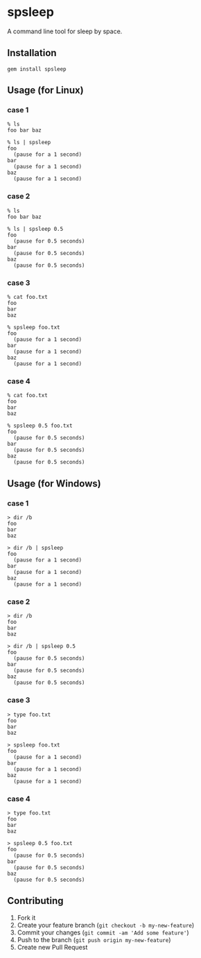# spsleep

A command line tool for sleep by space.

## Installation

    gem install spsleep

## Usage (for Linux)

### case 1

    % ls
    foo bar baz

    % ls | spsleep
    foo
      (pause for a 1 second)
    bar
      (pause for a 1 second)
    baz
      (pause for a 1 second)

### case 2

    % ls
    foo bar baz

    % ls | spsleep 0.5
    foo
      (pause for 0.5 seconds)
    bar
      (pause for 0.5 seconds)
    baz
      (pause for 0.5 seconds)

### case 3

    % cat foo.txt
    foo
    bar
    baz

    % spsleep foo.txt
    foo
      (pause for a 1 second)
    bar
      (pause for a 1 second)
    baz
      (pause for a 1 second)

### case 4

    % cat foo.txt
    foo
    bar
    baz

    % spsleep 0.5 foo.txt
    foo
      (pause for 0.5 seconds)
    bar
      (pause for 0.5 seconds)
    baz
      (pause for 0.5 seconds)

## Usage (for Windows)

### case 1

    > dir /b
    foo
    bar
    baz

    > dir /b | spsleep
    foo
      (pause for a 1 second)
    bar
      (pause for a 1 second)
    baz
      (pause for a 1 second)

### case 2

    > dir /b
    foo
    bar
    baz

    > dir /b | spsleep 0.5
    foo
      (pause for 0.5 seconds)
    bar
      (pause for 0.5 seconds)
    baz
      (pause for 0.5 seconds)

### case 3

    > type foo.txt
    foo
    bar
    baz

    > spsleep foo.txt
    foo
      (pause for a 1 second)
    bar
      (pause for a 1 second)
    baz
      (pause for a 1 second)

### case 4

    > type foo.txt
    foo
    bar
    baz

    > spsleep 0.5 foo.txt
    foo
      (pause for 0.5 seconds)
    bar
      (pause for 0.5 seconds)
    baz
      (pause for 0.5 seconds)

## Contributing

1. Fork it
2. Create your feature branch (`git checkout -b my-new-feature`)
3. Commit your changes (`git commit -am 'Add some feature'`)
4. Push to the branch (`git push origin my-new-feature`)
5. Create new Pull Request
